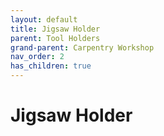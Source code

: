 ```yaml
---
layout: default
title: Jigsaw Holder
parent: Tool Holders
grand-parent: Carpentry Workshop
nav_order: 2
has_children: true
---
```

# Jigsaw Holder